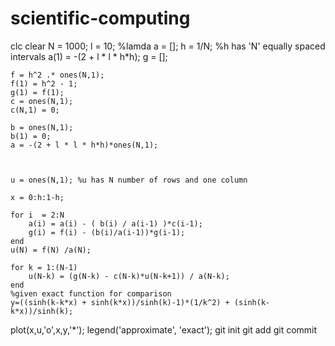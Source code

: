 # scientific-computing
clc
clear
N = 1000;
    l = 10; %lamda
    a = [];
    h = 1/N; %h has 'N' equally spaced intervals
    a(1) = -(2 + l * l * h*h);
     g = [];
     
    f = h^2 .* ones(N,1);
    f(1) = h^2 - 1;
    g(1) = f(1);
    c = ones(N,1);
    c(N,1) = 0;
    
    b = ones(N,1);
    b(1) = 0;
    a = -(2 + l * l * h*h)*ones(N,1);
 
    
    
    u = ones(N,1); %u has N number of rows and one column
     
    x = 0:h:1-h; 
    
    for i  = 2:N 
        a(i) = a(i) - ( b(i) / a(i-1) )*c(i-1);
        g(i) = f(i) - (b(i)/a(i-1))*g(i-1);
    end
    u(N) = f(N) /a(N);
    
    for k = 1:(N-1)
        u(N-k) = (g(N-k) - c(N-k)*u(N-k+1)) / a(N-k);
    end
    %given exact function for comparison
    y=((sinh(k-k*x) + sinh(k*x))/sinh(k)-1)*(1/k^2) + (sinh(k-k*x))/sinh(k); 

   plot(x,u,'o',x,y,'*');
   legend('approximate', 'exact');
git init
git add
git commit
